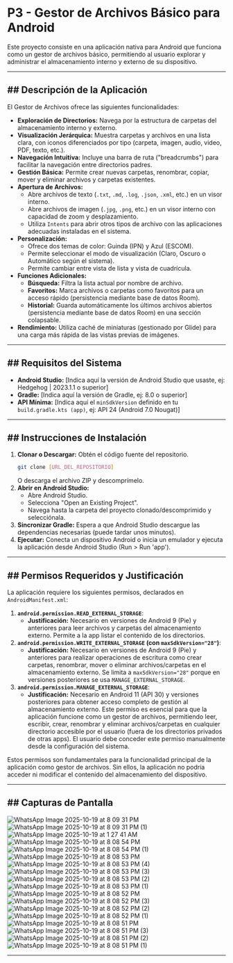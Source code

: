# P3 - Gestor de Archivos Básico para Android

Este proyecto consiste en una aplicación nativa para Android que funciona como un gestor de archivos básico, permitiendo al usuario explorar y administrar el almacenamiento interno y externo de su dispositivo.

---

## ## Descripción de la Aplicación

El Gestor de Archivos ofrece las siguientes funcionalidades:

* **Exploración de Directorios:** Navega por la estructura de carpetas del almacenamiento interno y externo.
* **Visualización Jerárquica:** Muestra carpetas y archivos en una lista clara, con iconos diferenciados por tipo (carpeta, imagen, audio, video, PDF, texto, etc.).
* **Navegación Intuitiva:** Incluye una barra de ruta ("breadcrumbs") para facilitar la navegación entre directorios padres.
* **Gestión Básica:** Permite crear nuevas carpetas, renombrar, copiar, mover y eliminar archivos y carpetas existentes.
* **Apertura de Archivos:**
    * Abre archivos de texto (`.txt`, `.md`, `.log`, `.json`, `.xml`, etc.) en un visor interno.
    * Abre archivos de imagen (`.jpg`, `.png`, etc.) en un visor interno con capacidad de zoom y desplazamiento.
    * Utiliza `Intents` para abrir otros tipos de archivo con las aplicaciones adecuadas instaladas en el sistema.
* **Personalización:**
    * Ofrece dos temas de color: Guinda (IPN) y Azul (ESCOM).
    * Permite seleccionar el modo de visualización (Claro, Oscuro o Automático según el sistema).
    * Permite cambiar entre vista de lista y vista de cuadrícula.
* **Funciones Adicionales:**
    * **Búsqueda:** Filtra la lista actual por nombre de archivo.
    * **Favoritos:** Marca archivos o carpetas como favoritos para un acceso rápido (persistencia mediante base de datos Room).
    * **Historial:** Guarda automáticamente los últimos archivos abiertos (persistencia mediante base de datos Room) en una sección colapsable.
* **Rendimiento:** Utiliza caché de miniaturas (gestionado por Glide) para una carga más rápida de las vistas previas de imágenes.

---

## ## Requisitos del Sistema

* **Android Studio:** [Indica aquí la versión de Android Studio que usaste, ej: Hedgehog | 2023.1.1 o superior]
* **Gradle:** [Indica aquí la versión de Gradle, ej: 8.0 o superior]
* **API Mínima:** [Indica aquí el `minSdkVersion` definido en tu `build.gradle.kts (app)`, ej: API 24 (Android 7.0 Nougat)]

---

## ## Instrucciones de Instalación

1.  **Clonar o Descargar:** Obtén el código fuente del repositorio.
    ```bash
    git clone [URL_DEL_REPOSITORIO]
    ```
    O descarga el archivo ZIP y descomprímelo.
2.  **Abrir en Android Studio:**
    * Abre Android Studio.
    * Selecciona "Open an Existing Project".
    * Navega hasta la carpeta del proyecto clonado/descomprimido y selecciónala.
3.  **Sincronizar Gradle:** Espera a que Android Studio descargue las dependencias necesarias (puede tardar unos minutos).
4.  **Ejecutar:** Conecta un dispositivo Android o inicia un emulador y ejecuta la aplicación desde Android Studio (Run > Run 'app').

---

## ## Permisos Requeridos y Justificación

La aplicación requiere los siguientes permisos, declarados en `AndroidManifest.xml`:

1.  **`android.permission.READ_EXTERNAL_STORAGE`**:
    * **Justificación:** Necesario en versiones de Android 9 (Pie) y anteriores para leer archivos y carpetas del almacenamiento externo. Permite a la app listar el contenido de los directorios.
2.  **`android.permission.WRITE_EXTERNAL_STORAGE` (con `maxSdkVersion="28"`)**:
    * **Justificación:** Necesario en versiones de Android 9 (Pie) y anteriores para realizar operaciones de escritura como crear carpetas, renombrar, mover o eliminar archivos/carpetas en el almacenamiento externo. Se limita a `maxSdkVersion="28"` porque en versiones posteriores se usa `MANAGE_EXTERNAL_STORAGE`.
3.  **`android.permission.MANAGE_EXTERNAL_STORAGE`**:
    * **Justificación:** Necesario en Android 11 (API 30) y versiones posteriores para obtener acceso completo de gestión al almacenamiento externo. Este permiso es esencial para que la aplicación funcione como un gestor de archivos, permitiendo leer, escribir, crear, renombrar y eliminar archivos/carpetas en cualquier directorio accesible por el usuario (fuera de los directorios privados de otras apps). El usuario debe conceder este permiso manualmente desde la configuración del sistema.

Estos permisos son fundamentales para la funcionalidad principal de la aplicación como gestor de archivos. Sin ellos, la aplicación no podría acceder ni modificar el contenido del almacenamiento del dispositivo.

---

## ## Capturas de Pantalla

![WhatsApp Image 2025-10-19 at 8 09 31 PM](https://github.com/user-attachments/assets/9436e3e4-5047-4dbb-a73a-0c65b28384b4)
![WhatsApp Image 2025-10-19 at 8 09 31 PM (1)](https://github.com/user-attachments/assets/99e2c047-ff49-4489-a72b-4bf4462aa2fe)
![WhatsApp Image 2025-10-19 at 1 27 41 AM](https://github.com/user-attachments/assets/220ed91b-4ea3-455d-8ab0-deede1da653d)
![WhatsApp Image 2025-10-19 at 8 08 54 PM](https://github.com/user-attachments/assets/188d56c0-6a9f-4019-a0fa-81d3a089bef5)
![WhatsApp Image 2025-10-19 at 8 08 54 PM (1)](https://github.com/user-attachments/assets/d1407460-2b9c-4af4-9483-48a9cffe5216)
![WhatsApp Image 2025-10-19 at 8 08 53 PM](https://github.com/user-attachments/assets/b41e6fd2-4fcc-4f07-a593-fdd1f14e2a3b)
![WhatsApp Image 2025-10-19 at 8 08 53 PM (4)](https://github.com/user-attachments/assets/690df213-0773-4ad6-ac05-596b3ffcd3a4)
![WhatsApp Image 2025-10-19 at 8 08 53 PM (3)](https://github.com/user-attachments/assets/0ee89059-c629-46bd-8c1b-9e10ba5a1cf8)
![WhatsApp Image 2025-10-19 at 8 08 53 PM (2)](https://github.com/user-attachments/assets/960f0496-e298-4e1b-9b7e-2f4a6d34ab55)
![WhatsApp Image 2025-10-19 at 8 08 53 PM (1)](https://github.com/user-attachments/assets/5e444ffb-5f66-43ba-8811-ba8dff1c32b0)
![WhatsApp Image 2025-10-19 at 8 08 52 PM](https://github.com/user-attachments/assets/633b8ff1-cb60-45c5-86a7-1198996f911e)
![WhatsApp Image 2025-10-19 at 8 08 52 PM (3)](https://github.com/user-attachments/assets/24d05305-2a48-4230-a6b6-6511ea301d61)
![WhatsApp Image 2025-10-19 at 8 08 52 PM (2)](https://github.com/user-attachments/assets/d2e80639-aade-4f40-8b03-3e99f6b5c089)
![WhatsApp Image 2025-10-19 at 8 08 52 PM (1)](https://github.com/user-attachments/assets/ad1ec258-03bf-4e36-900d-cede482259e0)
![WhatsApp Image 2025-10-19 at 8 08 51 PM](https://github.com/user-attachments/assets/ef52b5e8-5c4a-4aae-8ac8-ffaeb9625488)
![WhatsApp Image 2025-10-19 at 8 08 51 PM (3)](https://github.com/user-attachments/assets/b492a0f0-d9e9-4b41-8158-23cb696508bd)
![WhatsApp Image 2025-10-19 at 8 08 51 PM (2)](https://github.com/user-attachments/assets/264e3def-517f-4a1f-bd23-334e2767d0f6)
![WhatsApp Image 2025-10-19 at 8 08 51 PM (1)](https://github.com/user-attachments/assets/5e31672e-dc20-4dcd-aefa-53738ba9523c)

---
